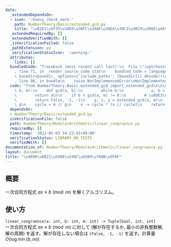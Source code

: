 ```yaml
---
data:
  _extendedDependsOn:
  - icon: ':heavy_check_mark:'
    path: NumberTheory/Basic/extended_gcd.py
    title: "\u62E1\u5F35\u30E6\u30FC\u30AF\u30EA\u30C3\u30C9\u306E\u4E92\u9664\u6CD5"
  _extendedRequiredBy: []
  _extendedVerifiedWith: []
  _isVerificationFailed: false
  _pathExtension: py
  _verificationStatusIcon: ':warning:'
  attributes:
    links: []
  bundledCode: "Traceback (most recent call last):\n  File \"/opt/hostedtoolcache/Python/3.9.5/x64/lib/python3.9/site-packages/onlinejudge_verify/documentation/build.py\"\
    , line 71, in _render_source_code_stat\n    bundled_code = language.bundle(stat.path,\
    \ basedir=basedir, options={'include_paths': [basedir]}).decode()\n  File \"/opt/hostedtoolcache/Python/3.9.5/x64/lib/python3.9/site-packages/onlinejudge_verify/languages/python.py\"\
    , line 96, in bundle\n    raise NotImplementedError\nNotImplementedError\n"
  code: "from NumberTheory.Basic.extended_gcd import extended_gcd\n\n\ndef linear_congruence(a,\
    \ b, m):\n    def gcd(a, b):\n        while b:\n            a, b = b, a % b\n\
    \        return a\n\n    if b % gcd(a, m) != 0:\n        # \u89E3\u306A\u3057\n\
    \        return False, -1, -1\n    g, x, y = extended_gcd(a, m)\n    x *= b //\
    \ g\n    cycle = m // g\n    x -= cycle * (x // cycle)\n    return True, x, cycle\n"
  dependsOn:
  - NumberTheory/Basic/extended_gcd.py
  isVerificationFile: false
  path: NumberTheory/ModularArithmetic/linear_congruence.py
  requiredBy: []
  timestamp: '2021-05-03 14:23:41+09:00'
  verificationStatus: LIBRARY_NO_TESTS
  verifiedWith: []
documentation_of: NumberTheory/ModularArithmetic/linear_congruence.py
layout: document
title: "\u4E00\u6B21\u5408\u540C\u65B9\u7A0B\u5F0F"
---
```


## 概要
一次合同方程式 $ax \equiv b \pmod{m}$ を解くアルゴリズム。

## 使い方
`linear_congruence(a: int, b: int, m: int) -> Tuple[bool, int, int]`  
一次合同方程式 $ax \equiv b \pmod{m}$ に対して (解が存在するか, 最小の非負整数解, 解の周期) を返す。解が存在しない場合は `(False, -1, -1)` を返す。計算量 $O(\log \min(b, m))$
